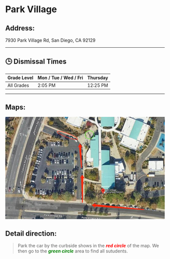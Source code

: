 # Park Village

## Address: 
7930 Park Village Rd, San Diego, CA 92129

---

## 🕒 Dismissal Times

| Grade Level     | Mon / Tue / Wed / Fri | Thursday  |
|-----------------|-----------------------|-----------|
| All Grades      | 2:05 PM               | 12:25 PM  |

---

## Maps:
![Park Village Map](Park_Village.jpg)

## Detail direction:

> Park the car by the curbside shows in the <span style="color:red">***red circle***</span> of the map. We then go to the <span style="color:green">***green circle***</span> area to find all sutudents.